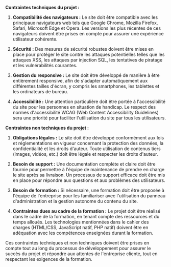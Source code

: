 **Contraintes techniques du projet :**

1. **Compatibilité des navigateurs :** Le site doit être compatible avec les principaux navigateurs web tels que Google Chrome, Mozilla Firefox, Safari, Microsoft Edge et Opera. Les versions les plus récentes de ces navigateurs doivent être prises en compte pour assurer une expérience utilisateur cohérente.

2. **Sécurité :** Des mesures de sécurité robustes doivent être mises en place pour protéger le site contre les attaques potentielles telles que les attaques XSS, les attaques par injection SQL, les tentatives de piratage et les vulnérabilités courantes.

3. **Gestion du responsive :** Le site doit être développé de manière à être entièrement responsive, afin de s'adapter automatiquement aux différentes tailles d'écran, y compris les smartphones, les tablettes et les ordinateurs de bureau.

4. **Accessibilité :** Une attention particulière doit être portée à l'accessibilité du site pour les personnes en situation de handicap. Le respect des normes d'accessibilité WCAG (Web Content Accessibility Guidelines) sera une priorité pour faciliter l'utilisation du site par tous les utilisateurs.

**Contraintes non techniques du projet :**

1. **Obligations légales :** Le site doit être développé conformément aux lois et réglementations en vigueur concernant la protection des données, la confidentialité et les droits d'auteur. Toute utilisation de contenus tiers (images, vidéos, etc.) doit être légale et respecter les droits d'auteur.

2. **Besoin de support :** Une documentation complète et claire doit être fournie pour permettre à l'équipe de maintenance de prendre en charge le site après sa livraison. Un processus de support efficace doit être mis en place pour répondre aux questions et aux problèmes des utilisateurs.

3. **Besoin de formation :** Si nécessaire, une formation doit être proposée à l'équipe de l'entreprise pour les familiariser avec l'utilisation du panneau d'administration et la gestion autonome du contenu du site.

4. **Contraintes dues au cadre de la formation :** Le projet doit être réalisé dans le cadre de la formation, en tenant compte des ressources et du temps alloués. Les technologies mentionnées dans le cahier des charges (HTML/CSS, JavaScript natif, PHP natif) doivent être en adéquation avec les compétences enseignées durant la formation.

Ces contraintes techniques et non techniques doivent être prises en compte tout au long du processus de développement pour assurer le succès du projet et répondre aux attentes de l'entreprise cliente, tout en respectant les exigences de la formation.
